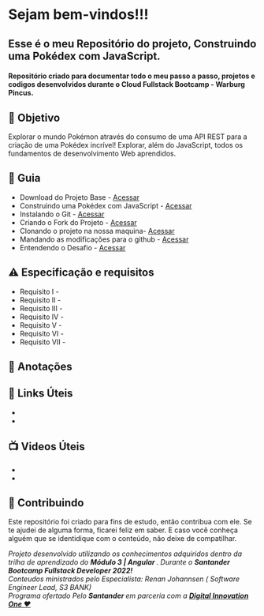 
<h1> Sejam bem-vindos!!! </h1>
<h2> Esse é o meu Repositório do projeto, Construindo uma Pokédex com JavaScript. </h2>

<h4> 
Repositório criado para documentar todo o meu passo a passo, projetos e codigos  desenvolvidos durante o Cloud Fullstack Bootcamp - Warburg Pincus.

</h4>


<h2> 🎯 Objetivo </h2>
Explorar o mundo Pokémon através do consumo de uma API REST para a criação de uma Pokédex incrível! 
Explorar, além do JavaScript, todos os fundamentos de desenvolvimento Web aprendidos.


<h2 dir="auto"> 🚦 Guia </h2>
<ul dir="auto">
<li> Download do Projeto Base - <a href="https:// "> Acessar </a></li>
<li> Construindo uma Pokédex com JavaScript - <a href="https:// "> Acessar </a></li>
<li> Instalando o Git - <a href="https:// "> Acessar </a></li>
<li> Criando o Fork do Projeto -  <a href="https:// "> Acessar </a></li>
<li> Clonando o projeto na nossa maquina-  <a href="https:// "> Acessar </a></li>
<li> Mandando as modificações para o github -  <a href="https:// "> Acessar </a></li>
<li> Entendendo o Desafio - <a href="https:// "> Acessar </a></li>
</ul>

<h2 dir="auto"> ⚠️ Especificação e requisitos </h2>
<ul dir="auto">
<li> Requisito I -   </li>
<li> Requisito II -   </li>
<li> Requisito III -    </li>
<li> Requisito IV -   </li>
<li> Requisito V -    </li>
<li> Requisito VI -    </li>
<li> Requisito VII -    </li>
</ul>

<h2 dir="auto"> 📖 Anotações </h2>

<h2 dir="auto"> 🔗 Links Úteis </h2>
<ul dir="auto">
<li><a href="https://">  </a></li>
<li><a href="https://">  </a></li>

</ul>

<h2 dir="auto"> 📺 Videos Úteis </h2>
<ul dir="auto">
<li><a href="https://">  </a></li>
<li><a href="https://">  </a></li>

</ul>


<h2 dir="auto"> 🤝 Contribuindo </h2>

<p dir="auto">Este repositório foi criado para fins de estudo, então contribua com ele. Se te ajudei de alguma forma, ficarei feliz em
saber. E caso você conheça alguém que se identidique com o conteúdo, não deixe de compatilhar.</p>


<p dir="auto"> 
 <em>
  Projeto desenvolvido utilizando os conhecimentos adquiridos dentro da trilha de aprendizado do <strong> Módulo 3 | Angular </strong>. Durante o 
  <strong> Santander Bootcamp Fullstack Developer 2022! </strong><br>
  Conteudos ministrados pelo Especialista: Renan Johannsen ( Software Engineer Lead, S3 BANK) <br>
  Programa ofertado Pelo <strong> Santander </strong> em parceria com a <a href=" https://www.dio.me/"> <strong>  Digital Innovation One ❤️ </strong></a>
 </em> 
 
</p>
